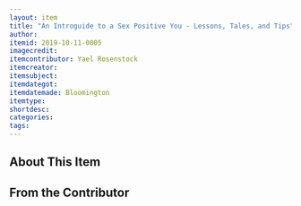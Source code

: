 ```yaml
---
layout: item
title: "An Introguide to a Sex Positive You - Lessons, Tales, and Tips"
author: 
itemid: 2019-10-11-0005
imagecredit: 
itemcontributor: Yael Rosenstock
itemcreator: 
itemsubject: 
itemdategot: 
itemdatemade: Bloomington
itemtype: 
shortdesc: 
categories: 
tags: 
---
```

## About This Item


## From the Contributor

